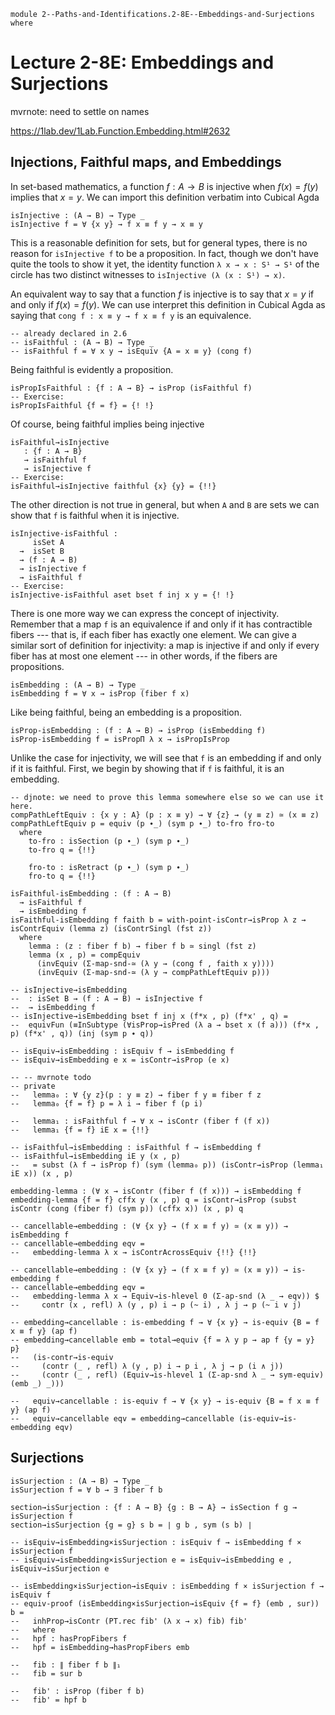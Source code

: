 ```
module 2--Paths-and-Identifications.2-8E--Embeddings-and-Surjections where
```

# Lecture 2-8E: Embeddings and Surjections

<!--
```
open import Library.Prelude
open import 1--Type-Theory.1-2--Inductive-Types
open import 1--Type-Theory.1-3--Propositions-as-Types
open import 2--Paths-and-Identifications.2-1--Paths
open import 2--Paths-and-Identifications.2-2--Equivalences-and-Path-Algebra
open import 2--Paths-and-Identifications.2-3--Substitution-and-J
open import 2--Paths-and-Identifications.2-4--Composition-and-Filling
open import 2--Paths-and-Identifications.2-5--Transport
open import 2--Paths-and-Identifications.2-6--Propositions
open import 2--Paths-and-Identifications.2-7--Sets
open import 2--Paths-and-Identifications.2-8--Equivalences

private
  variable
    ℓ ℓ' ℓ'' : Level
    A B C : Type ℓ
    f : A → B
```
-->

mvrnote: need to settle on names

https://1lab.dev/1Lab.Function.Embedding.html#2632


## Injections, Faithful maps, and Embeddings

In set-based mathematics, a function $f : A → B$ is injective when $f(x) = f(y)$ implies that $x = y$.
We can import this definition verbatim into Cubical Agda

```
isInjective : (A → B) → Type _
isInjective f = ∀ {x y} → f x ≡ f y → x ≡ y
```

This is a reasonable definition for sets, but for general types, there
is no reason for `isInjective f` to be a proposition. In fact, though
we don't have quite the tools to show it yet, the identity function `λ
x → x : S¹ → S¹` of the circle has two distinct witnesses to
`isInjective (λ (x : S¹) → x)`.

An equivalent way to say that a function $f$ is injective is to say
that $x = y$ if and only if $f(x) = f(y)$. We can use interpret this
definition in Cubical Agda as saying that `cong f : x ≡ y → f x ≡ f y`
is an equivalence.

```
-- already declared in 2.6
-- isFaithful : (A → B) → Type _
-- isFaithful f = ∀ x y → isEquiv {A = x ≡ y} (cong f)
```

Being faithful is evidently a proposition.

```
isPropIsFaithful : {f : A → B} → isProp (isFaithful f)
-- Exercise:
isPropIsFaithful {f = f} = {! !}
```

Of course, being faithful implies being injective
```
isFaithful→isInjective
   : {f : A → B}
   → isFaithful f
   → isInjective f
-- Exercise:
isFaithful→isInjective faithful {x} {y} = {!!}
```

The other direction is not true in general, but when `A` and `B` are sets
we can show that `f` is faithful when it is injective.

```
isInjective-isFaithful :
     isSet A
  →  isSet B 
  → (f : A → B)
  → isInjective f
  → isFaithful f
-- Exercise: 
isInjective-isFaithful aset bset f inj x y = {! !}
```

There is one more way we can express the concept of injectivity. Remember that a map `f` is an equivalence if and only if it has contractible fibers --- that is, if each fiber has exactly one element.
We can give a similar sort of definition for injectivity: a map is injective if and only if every fiber has at most one element --- in other words, if the fibers are propositions.

```
isEmbedding : (A → B) → Type _
isEmbedding f = ∀ x → isProp (fiber f x)
```

Like being faithful, being an embedding is a proposition.

```
isProp-isEmbedding : (f : A → B) → isProp (isEmbedding f)
isProp-isEmbedding f = isPropΠ λ x → isPropIsProp
```

Unlike the case for injectivity, we will see that `f` is an embedding if and only if it is faithful. First, we begin by showing that if `f` is faithful, it is an embedding.

```
-- djnote: we need to prove this lemma somewhere else so we can use it here.
compPathLeftEquiv : {x y : A} (p : x ≡ y) → ∀ {z} → (y ≡ z) ≃ (x ≡ z)
compPathLeftEquiv p = equiv (p ∙_) (sym p ∙_) to-fro fro-to
  where
    to-fro : isSection (p ∙_) (sym p ∙_)
    to-fro q = {!!}

    fro-to : isRetract (p ∙_) (sym p ∙_)
    fro-to q = {!!}

isFaithful-isEmbedding : (f : A → B)
  → isFaithful f
  → isEmbedding f
isFaithful-isEmbedding f faith b = with-point-isContr→isProp λ z → isContrEquiv (lemma z) (isContrSingl (fst z))
  where
    lemma : (z : fiber f b) → fiber f b ≃ singl (fst z)
    lemma (x , p) = compEquiv
      (invEquiv (Σ-map-snd-≃ (λ y → (cong f , faith x y))))
      (invEquiv (Σ-map-snd-≃ (λ y → compPathLeftEquiv p)))
```

```
-- isInjective→isEmbedding
--  : isSet B → (f : A → B) → isInjective f
--  → isEmbedding f
-- isInjective→isEmbedding bset f inj x (f*x , p) (f*x' , q) =
--  equivFun (≡InSubtype (∀isProp→isPred (λ a → bset x (f a))) (f*x , p) (f*x' , q)) (inj (sym p ∙ q))

-- isEquiv→isEmbedding : isEquiv f → isEmbedding f
-- isEquiv→isEmbedding e x = isContr→isProp (e x)

-- -- mvrnote todo
-- private
--   lemma₀ : ∀ {y z}(p : y ≡ z) → fiber f y ≡ fiber f z
--   lemma₀ {f = f} p = λ i → fiber f (p i)

--   lemma₁ : isFaithful f → ∀ x → isContr (fiber f (f x))
--   lemma₁ {f = f} iE x = {!!}

-- isFaithful→isEmbedding : isFaithful f → isEmbedding f
-- isFaithful→isEmbedding iE y (x , p)
--   = subst (λ f → isProp f) (sym (lemma₀ p)) (isContr→isProp (lemma₁ iE x)) (x , p)

embedding-lemma : (∀ x → isContr (fiber f (f x))) → isEmbedding f
embedding-lemma {f = f} cffx y (x , p) q = isContr→isProp (subst isContr (cong (fiber f) (sym p)) (cffx x)) (x , p) q

-- cancellable→embedding : (∀ {x y} → (f x ≡ f y) ≃ (x ≡ y)) → isEmbedding f
-- cancellable→embedding eqv =
--   embedding-lemma λ x → isContrAcrossEquiv {!!} {!!}

-- cancellable→embedding : (∀ {x y} → (f x ≡ f y) ≃ (x ≡ y)) → is-embedding f
-- cancellable→embedding eqv =
--   embedding-lemma λ x → Equiv→is-hlevel 0 (Σ-ap-snd (λ _ → eqv)) $
--     contr (x , refl) λ (y , p) i → p (~ i) , λ j → p (~ i ∨ j)

-- embedding→cancellable : is-embedding f → ∀ {x y} → is-equiv {B = f x ≡ f y} (ap f)
-- embedding→cancellable emb = total→equiv {f = λ y p → ap f {y = y} p}
--   (is-contr→is-equiv
--     (contr (_ , refl) λ (y , p) i → p i , λ j → p (i ∧ j))
--     (contr (_ , refl) (Equiv→is-hlevel 1 (Σ-ap-snd λ _ → sym-equiv) (emb _) _)))

--   equiv→cancellable : is-equiv f → ∀ {x y} → is-equiv {B = f x ≡ f y} (ap f)
--   equiv→cancellable eqv = embedding→cancellable (is-equiv→is-embedding eqv)
```



## Surjections

```
isSurjection : (A → B) → Type _
isSurjection f = ∀ b → ∃ fiber f b 

section→isSurjection : {f : A → B} {g : B → A} → isSection f g → isSurjection f
section→isSurjection {g = g} s b = ∣ g b , sym (s b) ∣

-- isEquiv→isEmbedding×isSurjection : isEquiv f → isEmbedding f × isSurjection f
-- isEquiv→isEmbedding×isSurjection e = isEquiv→isEmbedding e , isEquiv→isSurjection e

-- isEmbedding×isSurjection→isEquiv : isEmbedding f × isSurjection f → isEquiv f
-- equiv-proof (isEmbedding×isSurjection→isEquiv {f = f} (emb , sur)) b =
--   inhProp→isContr (PT.rec fib' (λ x → x) fib) fib'
--   where
--   hpf : hasPropFibers f
--   hpf = isEmbedding→hasPropFibers emb

--   fib : ∥ fiber f b ∥₁
--   fib = sur b

--   fib' : isProp (fiber f b)
--   fib' = hpf b

```
